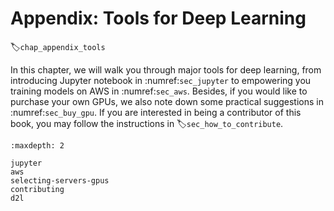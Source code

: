 # Appendix: Tools for Deep Learning
:label:`chap_appendix_tools`

In this chapter, we will walk you through major tools for deep learning, from introducing Jupyter notebook in :numref:`sec_jupyter` to empowering you training models on AWS in :numref:`sec_aws`. Besides, if you would like to purchase your own GPUs, we also note down some practical suggestions in :numref:`sec_buy_gpu`. If you are interested in being a contributor of this book, you may follow the instructions in :label:`sec_how_to_contribute`.

```toc
:maxdepth: 2

jupyter
aws
selecting-servers-gpus
contributing
d2l
```

